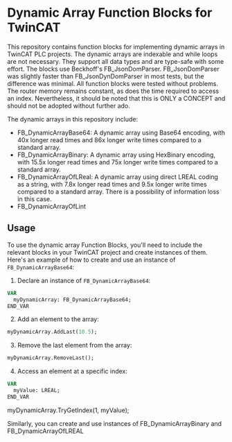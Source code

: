 # Dynamic Array Function Blocks for TwinCAT

This repository contains function blocks for implementing dynamic arrays in TwinCAT PLC projects. The dynamic arrays are indexable and while loops are not necessary. They support all data types and are type-safe with some effort. The blocks use Beckhoff's FB_JsonDomParser. FB_JsonDomParser was slightly faster than FB_JsonDynDomParser in most tests, but the difference was minimal. All function blocks were tested without problems. The router memory remains constant, as does the time required to access an index. Nevertheless, it should be noted that this is ONLY a CONCEPT and should not be adopted without further ado.

The dynamic arrays in this repository include:

- FB_DynamicArrayBase64: A dynamic array using Base64 encoding, with 40x longer read times and 86x longer write times compared to a standard array.
- FB_DynamicArrayBinary: A dynamic array using HexBinary encoding, with 15.5x longer read times and 75x longer write times compared to a standard array.
- FB_DynamicArrayOfLReal: A dynamic array using direct LREAL coding as a string, with 7.8x longer read times and 9.5x longer write times compared to a standard array.  There is a possibility of information loss in this case.
- FB_DynamicArrayOfLint

## Usage

To use the dynamic array Function Blocks, you'll need to include the relevant blocks in your TwinCAT project and create instances of them. Here's an example of how to create and use an instance of `FB_DynamicArrayBase64`:

1. Declare an instance of `FB_DynamicArrayBase64`:

```pascal
VAR
  myDynamicArray: FB_DynamicArrayBase64;
END_VAR
```

2. Add an element to the array:
```pascal
myDynamicArray.AddLast(10.5);
```
3. Remove the last element from the array:
```pascal
myDynamicArray.RemoveLast();
```
4. Access an element at a specific index:
```pascal
VAR
  myValue: LREAL;
END_VAR
```
myDynamicArray.TryGetIndex(1, myValue);

Similarly, you can create and use instances of FB_DynamicArrayBinary and FB_DynamicArrayOfLREAL
